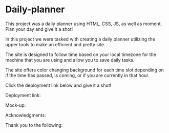 # Daily-planner
This project was a daily planner using HTML, CSS, JS, as well as moment. Plan your day and give it a shot!


In this project we were tasked with creating a daily planner utilizing the upper tools to make an efficient and pretty site. 

The site is designed to follow time based on your local timezone for the machine that you are using and allow you to save daily tasks.

The site offers color changing background for each time slot depending on if the time has passed, is coming, or if you are currently in that hour.

Click the deployment link below and give it a shot!

Deployment link:


Mock-up:


Acknowledgments: 

Thank you to the following:

